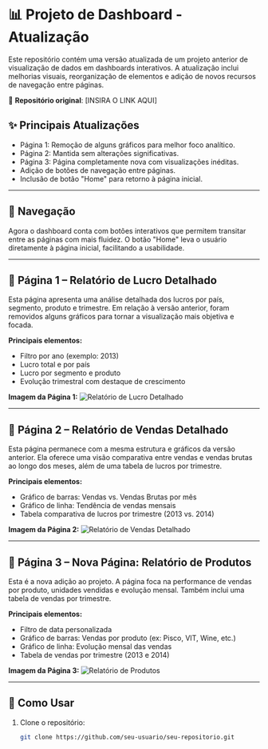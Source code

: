 # 📊 Projeto de Dashboard - Atualização

Este repositório contém uma versão atualizada de um projeto anterior de visualização de dados em dashboards interativos. A atualização inclui melhorias visuais, reorganização de elementos e adição de novos recursos de navegação entre páginas.

🔗 **Repositório original**: [INSIRA O LINK AQUI]

## ✨ Principais Atualizações

- Página 1: Remoção de alguns gráficos para melhor foco analítico.
- Página 2: Mantida sem alterações significativas.
- Página 3: Página completamente nova com visualizações inéditas.
- Adição de botões de navegação entre páginas.
- Inclusão de botão "Home" para retorno à página inicial.

---

## 🧭 Navegação

Agora o dashboard conta com botões interativos que permitem transitar entre as páginas com mais fluidez. O botão "Home" leva o usuário diretamente à página inicial, facilitando a usabilidade.

---

## 📄 Página 1 – Relatório de Lucro Detalhado

Esta página apresenta uma análise detalhada dos lucros por país, segmento, produto e trimestre. Em relação à versão anterior, foram removidos alguns gráficos para tornar a visualização mais objetiva e focada.

**Principais elementos:**
- Filtro por ano (exemplo: 2013)
- Lucro total e por país
- Lucro por segmento e produto
- Evolução trimestral com destaque de crescimento

**Imagem da Página 1:**
![Relatório de Lucro Detalhado](INSIRA_AQUI_O_CAMINHO_DA_IMAGEM)

---

## 📄 Página 2 – Relatório de Vendas Detalhado

Esta página permanece com a mesma estrutura e gráficos da versão anterior. Ela oferece uma visão comparativa entre vendas e vendas brutas ao longo dos meses, além de uma tabela de lucros por trimestre.

**Principais elementos:**
- Gráfico de barras: Vendas vs. Vendas Brutas por mês
- Gráfico de linha: Tendência de vendas mensais
- Tabela comparativa de lucros por trimestre (2013 vs. 2014)

**Imagem da Página 2:**
![Relatório de Vendas Detalhado](INSIRA_AQUI_O_CAMINHO_DA_IMAGEM)

---

## 📄 Página 3 – Nova Página: Relatório de Produtos

Esta é a nova adição ao projeto. A página foca na performance de vendas por produto, unidades vendidas e evolução mensal. Também inclui uma tabela de vendas por trimestre.

**Principais elementos:**
- Filtro de data personalizada
- Gráfico de barras: Vendas por produto (ex: Pisco, VIT, Wine, etc.)
- Gráfico de linha: Evolução mensal das vendas
- Tabela de vendas por trimestre (2013 e 2014)

**Imagem da Página 3:**
![Relatório de Produtos](INSIRA_AQUI_O_CAMINHO_DA_IMAGEM)

---

## 🚀 Como Usar

1. Clone o repositório:
   ```bash
   git clone https://github.com/seu-usuario/seu-repositorio.git
